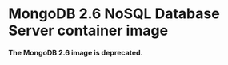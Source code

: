 MongoDB 2.6 NoSQL Database Server container image
====================

**The MongoDB 2.6 image is deprecated.**
